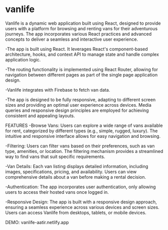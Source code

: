 # vanlife

Vanlife is a dynamic web application built using React, designed to provide users with a platform for browsing and renting vans for their adventurous journeys.
The app incorporates various React practices and advanced concepts to deliver a seamless and interactive user experience.

-The app is built using React. It leverages React's component-based architecture, hooks, and context API to manage state and handle complex application logic.

-The routing functionality is implemented using React Router, allowing for navigation between different pages as part of the single page application design.

-Vanlife integrates with Firebase to fetch van data.

-The app is designed to be fully responsive, adapting to different screen sizes and providing an optimal user experience across devices. Media queries and responsive design principles are employed for achieving consistent and appealing layouts.

FEATURES
-Browse Vans: Users can explore a wide range of vans available for rent, categorized by different types (e.g., simple, rugged, luxury). The intuitive and responsive interface allows for easy navigation and browsing.

-Filtering: Users can filter vans based on their preferences, such as van type, amenities, or location. The filtering mechanism provides a streamlined way to find vans that suit specific requirements.

-Van Details: Each van listing displays detailed information, including images, specifications, pricing, and availability. Users can view comprehensive details about a van before making a rental decision.

-Authentication: The app incorporates user authentication, only allowing users to access their hosted vans once logged in.

-Responsive Design: The app is built with a responsive design approach, ensuring a seamless experience across various devices and screen sizes. Users can access Vanlife from desktops, tablets, or mobile devices.

DEMO: vanlife-aatir.netlify.app
